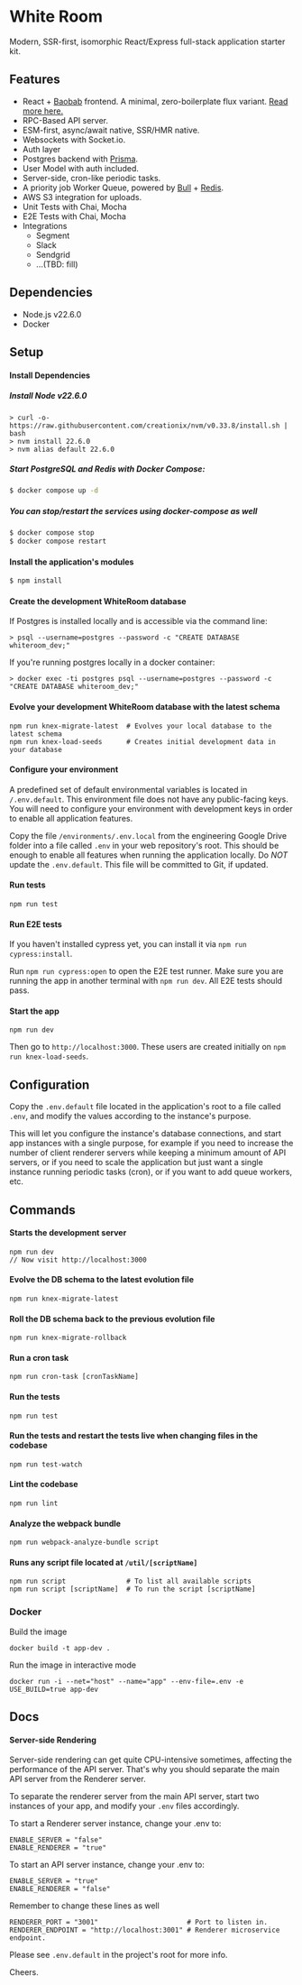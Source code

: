 # White Room

Modern, SSR-first, isomorphic React/Express full-stack application starter kit.


## Features

* React + [Baobab](http://christianalfoni.github.io/javascript/2015/02/06/plant-a-baobab-tree-in-your-flux-application.html) frontend. A minimal, zero-boilerplate flux variant. [Read more here.](http://christianalfoni.github.io/javascript/2015/02/06/plant-a-baobab-tree-in-your-flux-application.html)
* RPC-Based API server.
* ESM-first, async/await native, SSR/HMR native.
* Websockets with Socket.io.
* Auth layer
* Postgres backend with [Prisma](https://www.prisma.io/).
* User Model with auth included.
* Server-side, cron-like periodic tasks.
* A priority job Worker Queue, powered by [Bull](https://github.com/taskforcesh/bullmq) + [Redis](http://redis.io/).
* AWS S3 integration for uploads.
* Unit Tests with Chai, Mocha
* E2E Tests with Chai, Mocha
* Integrations
  * Segment
  * Slack
  * Sendgrid
  * ...(TBD: fill)


## Dependencies

* Node.js v22.6.0
* Docker


## Setup

#### Install Dependencies

##### Install Node v22.6.0
```
> curl -o- https://raw.githubusercontent.com/creationix/nvm/v0.33.8/install.sh | bash
> nvm install 22.6.0
> nvm alias default 22.6.0
```

##### Start PostgreSQL and Redis with Docker Compose:
```bash
$ docker compose up -d
```

##### You can stop/restart the services using docker-compose as well

```bash
$ docker compose stop
$ docker compose restart
```

#### Install the application's modules
```bash
$ npm install
```


#### Create the development WhiteRoom database

If Postgres is installed locally and is accessible via the command line:
```
> psql --username=postgres --password -c "CREATE DATABASE whiteroom_dev;"
```

If you're running postgres locally in a docker container:
```
> docker exec -ti postgres psql --username=postgres --password -c "CREATE DATABASE whiteroom_dev;"
```


#### Evolve your development WhiteRoom database with the latest schema
```
npm run knex-migrate-latest  # Evolves your local database to the latest schema
npm run knex-load-seeds      # Creates initial development data in your database
```


#### Configure your environment
A predefined set of default environmental variables is located in `/.env.default`. This environment file does not have any public-facing keys. You will need to configure your environment with development keys in order to enable all application features.

Copy the file `/environments/.env.local` from the engineering Google Drive folder into a file called `.env` in your web repository's root. This should be enough to enable all features when running the application locally. Do *NOT* update the `.env.default`. This file will be committed to Git, if updated.


#### Run tests
`npm run test`


#### Run E2E tests
If you haven't installed cypress yet, you can install it via `npm run cypress:install`.

Run `npm run cypress:open` to open the E2E test runner. Make sure you are running the app in another terminal with `npm run dev`. All E2E tests should pass.


#### Start the app
`npm run dev`

Then go to `http://localhost:3000`. These users are created initially on `npm run knex-load-seeds`.


## Configuration

Copy the `.env.default` file located in the application's root to a file called `.env`, and modify the values according to the instance's purpose.

This will let you configure the instance's database connections, and start app instances with a single purpose, for example if you need to increase the number of client renderer servers while keeping a minimum amount of API servers, or if you need to scale the application but just want a single instance running periodic tasks (cron), or if you want to add queue workers, etc.


## Commands

#### Starts the development server
```
npm run dev
// Now visit http://localhost:3000
```

#### Evolve the DB schema to the latest evolution file
`npm run knex-migrate-latest`


#### Roll the DB schema back to the previous evolution file
`npm run knex-migrate-rollback`


#### Run a cron task
`npm run cron-task [cronTaskName]`


#### Run the tests
`npm run test`


#### Run the tests and restart the tests live when changing files in the codebase
`npm run test-watch`


#### Lint the codebase
`npm run lint`


#### Analyze the webpack bundle
`npm run webpack-analyze-bundle script`


#### Runs any script file located at `/util/[scriptName]`
```
npm run script               # To list all available scripts
npm run script [scriptName]  # To run the script [scriptName]
```

### Docker

Build the image
```
docker build -t app-dev .
```

Run the image in interactive mode
```
docker run -i --net="host" --name="app" --env-file=.env -e USE_BUILD=true app-dev
```


## Docs

#### Server-side Rendering

Server-side rendering can get quite CPU-intensive sometimes, affecting the performance of the API server. That's why you should separate the main API server from the Renderer server.

To separate the renderer server from the main API server, start two instances of your app, and modify your `.env` files accordingly.

To start a Renderer server instance, change your .env to:
```
ENABLE_SERVER = "false"
ENABLE_RENDERER = "true"
```

To start an API server instance, change your .env to:
```
ENABLE_SERVER = "true"
ENABLE_RENDERER = "false"
```

Remember to change these lines as well

```
RENDERER_PORT = "3001"                      # Port to listen in.
RENDERER_ENDPOINT = "http://localhost:3001" # Renderer microservice endpoint.
```

Please see `.env.default` in the project's root for more info.


Cheers.
